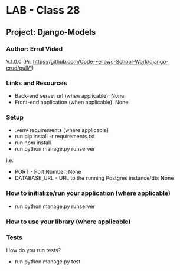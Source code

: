 # LAB - Class 28

## Project: Django-Models

### Author: Errol Vidad
V.1.0.0 (Pr: https://github.com/Code-Fellows-School-Work/django-crud/pull/1)

### Links and Resources
- Back-end server url (when applicable): None
- Front-end application (when applicable): None

### Setup
- .venv requirements (where applicable)
- run pip install -r requirements.txt
- run npm install
- run python manage.py runserver

i.e.

- PORT - Port Number: None
- DATABASE_URL - URL to the running Postgres instance/db: None

### How to initialize/run your application (where applicable)

- run python manage.py runserver

### How to use your library (where applicable)
### Tests
How do you run tests?

- run python manage.py test



